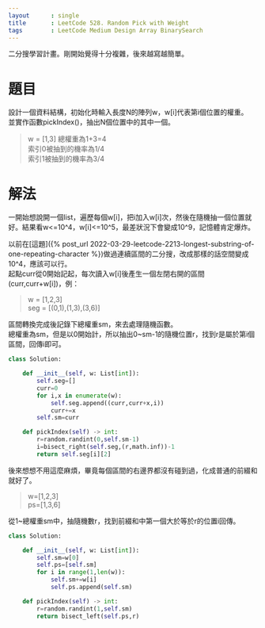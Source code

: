 ```yaml
--- 
layout      : single
title       : LeetCode 528. Random Pick with Weight
tags        : LeetCode Medium Design Array BinarySearch
---
```

二分搜學習計畫。剛開始覺得十分複雜，後來越寫越簡單。

# 題目
設計一個資料結構，初始化時輸入長度N的陣列w，w[i]代表第i個位置的權重。  
並實作函數pickIndex()，抽出N個位置中的其中一個。  
> w = [1,3] 總權重為1+3=4  
> 索引0被抽到的機率為1/4  
> 索引1被抽到的機率為3/4  

# 解法
一開始想說開一個list，遍歷每個w[i]，把i加入w[i]次，然後在隨機抽一個位置就好。結果看w<=10^4，w[i]<=10^5，最差狀況下會變成10^9，記憶體肯定爆炸。  

以前在[這題]({% post_url 2022-03-29-leetcode-2213-longest-substring-of-one-repeating-character %})做過連續區間的二分搜，改成那樣的話空間變成10^4，應該可以行。  
起點curr從0開始記起，每次讀入w[i]後產生一個左閉右開的區間(curr,curr+w[i])，例：  
> w = [1,2,3]  
> seg = [(0,1),(1,3),(3,6)]  

區間轉換完成後記錄下總權重sm，來去處理隨機函數。  
總權重為sm，但是以0開始計，所以抽出0~sm-1的隨機位置r，找到r是屬於第i個區間，回傳i即可。

```python
class Solution:

    def __init__(self, w: List[int]):
        self.seg=[]
        curr=0
        for i,x in enumerate(w):
            self.seg.append((curr,curr+x,i))
            curr+=x
        self.sm=curr

    def pickIndex(self) -> int:
        r=random.randint(0,self.sm-1)
        i=bisect_right(self.seg,(r,math.inf))-1
        return self.seg[i][2]
```

後來想想不用這麼麻煩，畢竟每個區間的右邊界都沒有碰到過，化成普通的前綴和就好了。  
> w=[1,2,3]  
> ps=[1,3,6]  

從1~總權重sm中，抽隨機數r，找到前綴和中第一個大於等於r的位置i回傳。

```python
class Solution:

    def __init__(self, w: List[int]):
        self.sm=w[0]
        self.ps=[self.sm]
        for i in range(1,len(w)):
            self.sm+=w[i]
            self.ps.append(self.sm)

    def pickIndex(self) -> int:
        r=random.randint(1,self.sm)
        return bisect_left(self.ps,r)
```